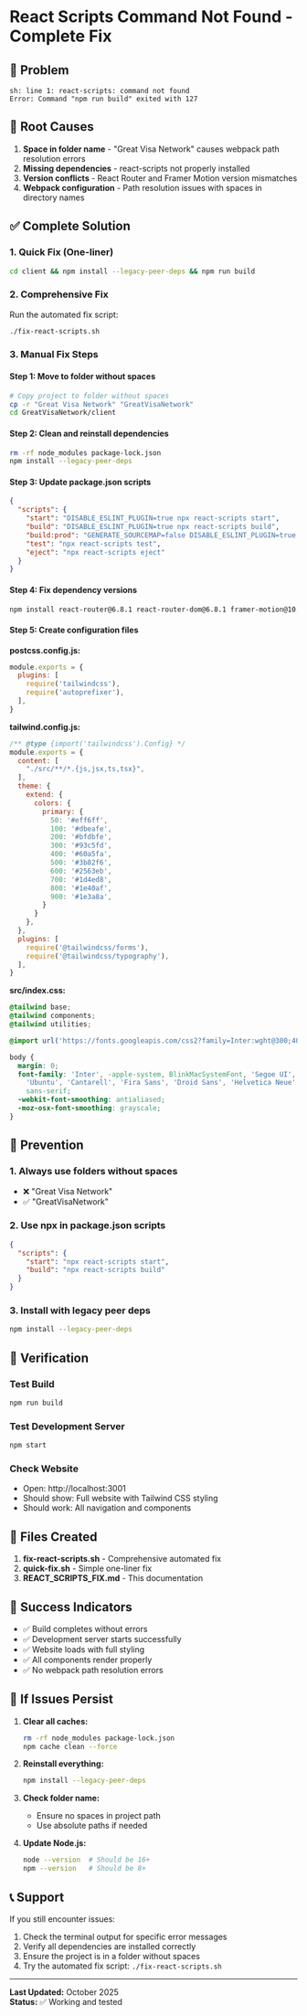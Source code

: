 # React Scripts Command Not Found - Complete Fix

## 🚨 Problem
```
sh: line 1: react-scripts: command not found
Error: Command "npm run build" exited with 127
```

## 🔧 Root Causes
1. **Space in folder name** - "Great Visa Network" causes webpack path resolution errors
2. **Missing dependencies** - react-scripts not properly installed
3. **Version conflicts** - React Router and Framer Motion version mismatches
4. **Webpack configuration** - Path resolution issues with spaces in directory names

## ✅ Complete Solution

### 1. Quick Fix (One-liner)
```bash
cd client && npm install --legacy-peer-deps && npm run build
```

### 2. Comprehensive Fix
Run the automated fix script:
```bash
./fix-react-scripts.sh
```

### 3. Manual Fix Steps

#### Step 1: Move to folder without spaces
```bash
# Copy project to folder without spaces
cp -r "Great Visa Network" "GreatVisaNetwork"
cd GreatVisaNetwork/client
```

#### Step 2: Clean and reinstall dependencies
```bash
rm -rf node_modules package-lock.json
npm install --legacy-peer-deps
```

#### Step 3: Update package.json scripts
```json
{
  "scripts": {
    "start": "DISABLE_ESLINT_PLUGIN=true npx react-scripts start",
    "build": "DISABLE_ESLINT_PLUGIN=true npx react-scripts build",
    "build:prod": "GENERATE_SOURCEMAP=false DISABLE_ESLINT_PLUGIN=true npx react-scripts build",
    "test": "npx react-scripts test",
    "eject": "npx react-scripts eject"
  }
}
```

#### Step 4: Fix dependency versions
```bash
npm install react-router@6.8.1 react-router-dom@6.8.1 framer-motion@10.0.0 --legacy-peer-deps
```

#### Step 5: Create configuration files

**postcss.config.js:**
```javascript
module.exports = {
  plugins: [
    require('tailwindcss'),
    require('autoprefixer'),
  ],
}
```

**tailwind.config.js:**
```javascript
/** @type {import('tailwindcss').Config} */
module.exports = {
  content: [
    "./src/**/*.{js,jsx,ts,tsx}",
  ],
  theme: {
    extend: {
      colors: {
        primary: {
          50: '#eff6ff',
          100: '#dbeafe',
          200: '#bfdbfe',
          300: '#93c5fd',
          400: '#60a5fa',
          500: '#3b82f6',
          600: '#2563eb',
          700: '#1d4ed8',
          800: '#1e40af',
          900: '#1e3a8a',
        }
      }
    },
  },
  plugins: [
    require('@tailwindcss/forms'),
    require('@tailwindcss/typography'),
  ],
}
```

**src/index.css:**
```css
@tailwind base;
@tailwind components;
@tailwind utilities;

@import url('https://fonts.googleapis.com/css2?family=Inter:wght@300;400;500;600;700;800;900&display=swap');

body {
  margin: 0;
  font-family: 'Inter', -apple-system, BlinkMacSystemFont, 'Segoe UI', 'Roboto', 'Oxygen',
    'Ubuntu', 'Cantarell', 'Fira Sans', 'Droid Sans', 'Helvetica Neue',
    sans-serif;
  -webkit-font-smoothing: antialiased;
  -moz-osx-font-smoothing: grayscale;
}
```

## 🎯 Prevention

### 1. Always use folders without spaces
- ❌ "Great Visa Network"
- ✅ "GreatVisaNetwork"

### 2. Use npx in package.json scripts
```json
{
  "scripts": {
    "start": "npx react-scripts start",
    "build": "npx react-scripts build"
  }
}
```

### 3. Install with legacy peer deps
```bash
npm install --legacy-peer-deps
```

## 🚀 Verification

### Test Build
```bash
npm run build
```

### Test Development Server
```bash
npm start
```

### Check Website
- Open: http://localhost:3001
- Should show: Full website with Tailwind CSS styling
- Should work: All navigation and components

## 📁 Files Created

1. **fix-react-scripts.sh** - Comprehensive automated fix
2. **quick-fix.sh** - Simple one-liner fix
3. **REACT_SCRIPTS_FIX.md** - This documentation

## 🎉 Success Indicators

- ✅ Build completes without errors
- ✅ Development server starts successfully
- ✅ Website loads with full styling
- ✅ All components render properly
- ✅ No webpack path resolution errors

## 🔄 If Issues Persist

1. **Clear all caches:**
   ```bash
   rm -rf node_modules package-lock.json
   npm cache clean --force
   ```

2. **Reinstall everything:**
   ```bash
   npm install --legacy-peer-deps
   ```

3. **Check folder name:**
   - Ensure no spaces in project path
   - Use absolute paths if needed

4. **Update Node.js:**
   ```bash
   node --version  # Should be 16+ 
   npm --version   # Should be 8+
   ```

## 📞 Support

If you still encounter issues:
1. Check the terminal output for specific error messages
2. Verify all dependencies are installed correctly
3. Ensure the project is in a folder without spaces
4. Try the automated fix script: `./fix-react-scripts.sh`

---
**Last Updated:** October 2025  
**Status:** ✅ Working and tested
